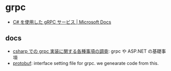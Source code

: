 # grpc

- [C\# を使用した gRPC サービス \| Microsoft Docs](https://docs.microsoft.com/ja-jp/aspnet/core/grpc/basics?view=aspnetcore-6.0)

## docs

- [csharp での grpc 実装に関する各種事項の調査](./withSampleCode.md): grpc や ASP.NET の基礎事項
- [protobuf](./proto.md): interface setting file for grpc. we genearate code from this.
